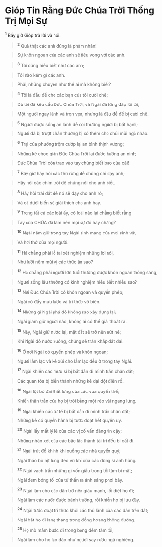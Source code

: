 

# Gióp Tin Rằng Đức Chúa Trời Thống Trị Mọi Sự
<sup><b>1</b></sup> Bấy giờ Gióp trả lời và nói:


> <sup><b>2</b></sup> Quả thật các anh đúng là phàm nhân!
>


> Sự khôn ngoan của các anh sẽ tiêu vong với các anh.
>


> <sup><b>3</b></sup> Tôi cũng hiểu biết như các anh;
>


> Tôi nào kém gì các anh.
>


> Phải, những chuyện như thế ai mà không biết?
>


> <sup><b>4</b></sup> Tôi là đầu đề cho các bạn của tôi cười chê;
>


> Dù tôi đã kêu cầu Đức Chúa Trời, và Ngài đã từng đáp lời tôi,
>


> Một người ngay lành và trọn vẹn, nhưng là đầu đề để bị cười chê.
>


> <sup><b>5</b></sup> Người được sống an lành dễ coi thường người bị bất hạnh;
>


> Người đã bị trượt chân thường bị xô thêm cho chúi mũi ngã nhào.
>


> <sup><b>6</b></sup> Trại của phường trộm cướp lại an bình thịnh vượng;
>


> Những kẻ chọc giận Đức Chúa Trời lại được hưởng an ninh;
>


> Đức Chúa Trời còn trao vào tay chúng biết bao của cải!
>


> <sup><b>7</b></sup> Bây giờ hãy hỏi các thú rừng để chúng chỉ dạy anh;
>


> Hãy hỏi các chim trời để chúng nói cho anh biết.
>


> <sup><b>8</b></sup> Hãy hỏi trái đất để nó sẽ dạy cho anh rõ;
>


> Và cá dưới biển sẽ giải thích cho anh hay.
>


> <sup><b>9</b></sup> Trong tất cả các loài ấy, có loài nào lại chẳng biết rằng
>


> Tay của CHÚA đã làm nên mọi sự đó hay chăng?
>


> <sup><b>10</b></sup> Ngài nắm giữ trong tay Ngài sinh mạng của mọi sinh vật,
>


> Và hơi thở của mọi người.
>


> <sup><b>11</b></sup> Há chẳng phải lỗ tai xét nghiệm những lời nói,
>


> Như lưỡi nếm mùi vị các thức ăn sao?
>


> <sup><b>12</b></sup> Há chẳng phải người lớn tuổi thường được khôn ngoan thông sáng,
>


> Người sống lâu thường có kinh nghiệm hiểu biết nhiều sao?
>


> <sup><b>13</b></sup> Nơi Đức Chúa Trời có khôn ngoan và quyền phép;
>


> Ngài có đầy mưu lược và tri thức vô biên.
>


> <sup><b>14</b></sup> Những gì Ngài phá đổ không sao xây dựng lại;
>


> Ngài giam giữ người nào, không ai có thể giải thoát ra.
>


> <sup><b>15</b></sup> Này, Ngài giữ nước lại, mặt đất sẽ trở nên nứt nẻ;
>


> Khi Ngài đổ nước xuống, chúng sẽ tràn khắp đất đai.
>


> <sup><b>16</b></sup> Ở nơi Ngài có quyền phép và khôn ngoan;
>


> Người lầm lạc và kẻ xúi cho lầm lạc đều ở trong tay Ngài.
>


> <sup><b>17</b></sup> Ngài khiến các mưu sĩ bị bắt dẫn đi mình trần chân đất;
>


> Các quan tòa bị biến thành những kẻ dại dột điên rồ.
>


> <sup><b>18</b></sup> Ngài lột bỏ đai thắt lưng của các vua quyền thế;
>


> Khiến thân trần của họ bị trói bằng một rẻo vải ngang lưng.
>


> <sup><b>19</b></sup> Ngài khiến các tư tế bị bắt dẫn đi mình trần chân đất;
>


> Những kẻ có quyền hành bị tước đoạt hết quyền uy.
>


> <sup><b>20</b></sup> Ngài lấy mất lý lẽ của các vị cố vấn đáng tin cậy;
>


> Những nhận xét của các bậc lão thành tài trí đều bị cất đi.
>


> <sup><b>21</b></sup> Ngài trút đổ khinh khi xuống các nhà quyền quý;
>


> Ngài tháo bỏ nịt lưng đeo vũ khí của các dũng sĩ anh hùng.
>


> <sup><b>22</b></sup> Ngài vạch trần những gì vốn giấu trong tối tăm bí mật;
>


> Ngài đem bóng tối của tử thần ra ánh sáng phơi bày.
>


> <sup><b>23</b></sup> Ngài làm cho các dân trở nên giàu mạnh, rồi diệt họ đi;
>


> Ngài làm các nước được bành trướng, rồi khiến họ bị lưu đày.
>


> <sup><b>24</b></sup> Ngài tước đoạt tri thức khỏi các thủ lãnh của các dân trên đất;
>


> Ngài bắt họ đi lang thang trong đồng hoang không đường.
>


> <sup><b>25</b></sup> Họ mò mẫm bước đi trong bóng đêm tăm tối;
>


> Ngài làm cho họ lảo đảo như người say rượu ngã nghiêng.
>

